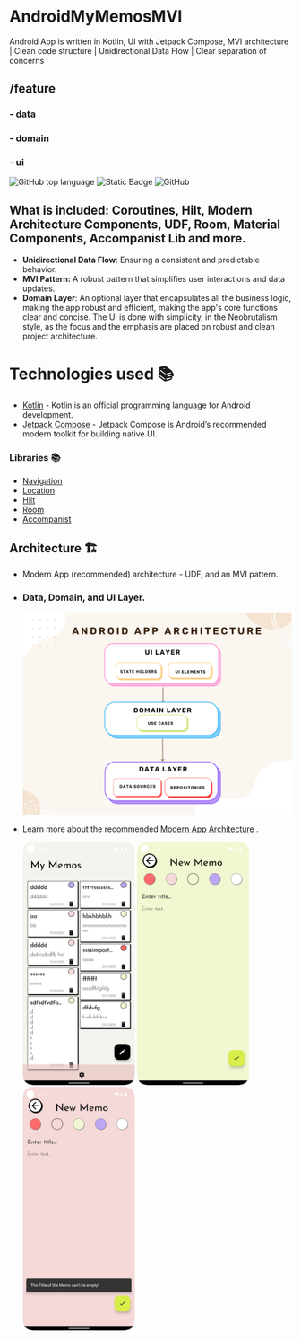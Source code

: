 # AndroidMyMemosMVI
 Android App is written in Kotlin, UI with Jetpack Compose,  MVI architecture | Clean code structure | Unidirectional Data Flow | Clear separation of concerns

## /feature 
### - data
### - domain
### - ui

![GitHub top language](https://img.shields.io/github/languages/top/natasam/ModernArchWeatherApp) ![Static Badge](https://img.shields.io/badge/android-blue?logo=android) ![GitHub](https://img.shields.io/github/license/natasam/ModernArchWeatherApp)


## What is included: Coroutines, Hilt, Modern Architecture Components, UDF, Room, Material Components, Accompanist Lib and more.
* **Unidirectional Data Flow**: Ensuring a consistent and predictable behavior.
* **MVI Pattern:** A robust pattern that simplifies user interactions and data updates.
* **Domain Layer**: An optional layer that encapsulates all the business logic, making the app robust and efficient, making the app's core functions clear and concise.
The UI is done with simplicity, in the Neobrutalism style, as the focus and the emphasis are placed on robust and clean project architecture. 
# Technologies used 📚
- [Kotlin](https://kotlinlang.org/) - Kotlin is an official programming language for Android development.
- [Jetpack Compose](https://developer.android.com/jetpack/compose) - Jetpack Compose is Android’s recommended modern toolkit for building native UI. 

### Libraries 📚


* [Navigation](https://developer.android.com/jetpack/compose/navigation)
* [Location](https://developer.android.com/training/location)
* [Hilt](https://developer.android.com/training/dependency-injection/hilt-android)
* [Room](https://developer.android.com/jetpack/androidx/releases/room)
* [Accompanist](https://google.github.io/accompanist/insets/)
   <br/>
  
## Architecture 🏗️
* Modern App (recommended) architecture - UDF, and an MVI pattern.
* ### Data, Domain, and UI Layer.

   <img src="photos/architecture.png" alt="Android App architecture" width="600">


* Learn more about the recommended [Modern App Architecture](https://developer.android.com/topic/architecture) .

  <img src="photos/screenshot.png" alt="Android App " width="200"> <img src="photos/screenshot1.png" alt="Android App " width="200"> <img src="photos/screenshot2.png" alt="Android App " width="200"> 


